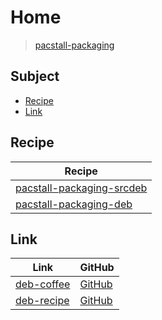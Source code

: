 

# Home

> [pacstall-packaging](https://github.com/samwhelp/pacstall-packaging)




## Subject

* [Recipe](#recipe)
* [Link](#link)




## Recipe

| Recipe |
| ------ |
| [pacstall-packaging-srcdeb](https://github.com/samwhelp/pacstall-packaging/tree/main/recipe/pacstall-packaging-srcdeb/pacstall-packaging-srcdeb) |
| [pacstall-packaging-deb](https://github.com/samwhelp/pacstall-packaging/tree/main/recipe/pacstall-packaging-deb/pacstall-packaging-deb) |




## Link

| Link | GitHub |
| ---- | ------ |
| [deb-coffee](https://samwhelp.github.io/deb-coffee/) | [GitHub](https://github.com/samwhelp/deb-coffee) |
| [deb-recipe](https://samwhelp.github.io/deb-recipe/) | [GitHub](https://github.com/samwhelp/deb-recipe) |
